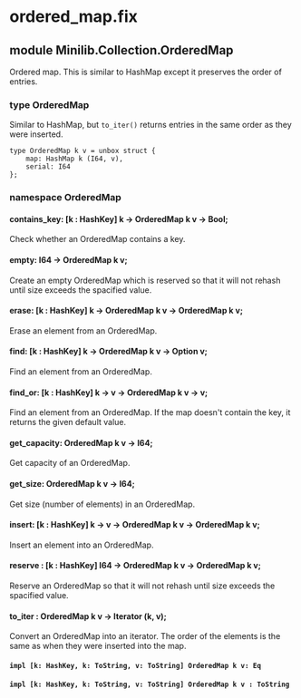 # ordered_map.fix

## module Minilib.Collection.OrderedMap

Ordered map.
This is similar to HashMap except it preserves the order of entries.

### type OrderedMap

Similar to HashMap, but `to_iter()` returns entries in the same order as they were inserted.

```
type OrderedMap k v = unbox struct {
    map: HashMap k (I64, v),
    serial: I64
};
```
### namespace OrderedMap

#### contains_key: [k : HashKey] k -> OrderedMap k v -> Bool;

Check whether an OrderedMap contains a key.

#### empty: I64 -> OrderedMap k v;

Create an empty OrderedMap which is reserved so that it will not rehash until size exceeds the spacified value.

#### erase: [k : HashKey] k -> OrderedMap k v -> OrderedMap k v;

Erase an element from an OrderedMap.

#### find: [k : HashKey] k -> OrderedMap k v -> Option v;

Find an element from an OrderedMap.

#### find_or: [k : HashKey] k -> v -> OrderedMap k v -> v;

Find an element from an OrderedMap. If the map doesn't contain the key, it returns the given default value.

#### get_capacity: OrderedMap k v -> I64;

Get capacity of an OrderedMap.

#### get_size: OrderedMap k v -> I64;

Get size (number of elements) in an OrderedMap.

#### insert: [k : HashKey] k -> v -> OrderedMap k v -> OrderedMap k v;

Insert an element into an OrderedMap.

#### reserve : [k : HashKey] I64 -> OrderedMap k v -> OrderedMap k v;

Reserve an OrderedMap so that it will not rehash until size exceeds the spacified value.

#### to_iter : OrderedMap k v -> Iterator (k, v);

Convert an OrderedMap into an iterator. The order of the elements is the same as
when they were inserted into the map.

#### `impl [k: HashKey, k: ToString, v: ToString] OrderedMap k v: Eq`

#### `impl [k: HashKey, k: ToString, v: ToString] OrderedMap k v : ToString`

